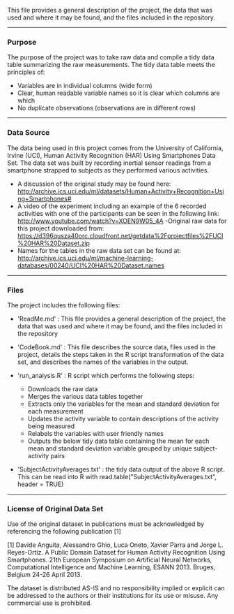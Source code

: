 This file provides a general description of the project, the data that was used and where it may be found, and the files included in the repository.

------------------------------------------------------------------------

### Purpose

The purpose of the project was to take raw data and compile a tidy data table summarizing the raw measurements. The tidy data table meets the principles of: 
- Variables are in individual columns (wide form) 
- Clear, human readable variable names so it is clear which columns are which 
- No duplicate observations (observations are in different rows)

------------------------------------------------------------------------

### Data Source

The data being used in this project comes from the University of California, Irvine (UCI), Human Activity Recognition (HAR) Using Smartphones Data Set. The data set was built by recording inertial sensor readings from a smartphone strapped to subjects as they performed various activities. 
- A discussion of the original study may be found here: <http://archive.ics.uci.edu/ml/datasets/Human+Activity+Recognition+Using+Smartphones#>
- A video of the experiment including an example of the 6 recorded activities with one of the participants can be seen in the following link: <http://www.youtube.com/watch?v=XOEN9W05_4A> 
-Original raw data for this project downloaded from: <https://d396qusza40orc.cloudfront.net/getdata%2Fprojectfiles%2FUCI%20HAR%20Dataset.zip>
- Names for the tables in the raw data set can be found at: <http://archive.ics.uci.edu/ml/machine-learning-databases/00240/UCI%20HAR%20Dataset.names>

------------------------------------------------------------------------

### Files

The project includes the following files:

-   'ReadMe.md' : This file provides a general description of the project, the data that was used and where it may be found, and the files included in the repository

-   'CodeBook.md' : This file describes the source data, files used in the project, details the steps taken in the R script transformation of the data set, and describes the names of the variables in the output.

-   'run\_analysis.R' : R script which performs the following steps: 
    - Downloads the raw data 
    - Merges the various data tables together 
    - Extracts only the variables for the mean and standard deviation for each measurement 
    - Updates the activity variable to contain descriptions of the activity being measured 
    - Relabels the variables with user friendly names 
    - Outputs the below tidy data table containing the mean for each mean and standard deviation variable grouped by unique subject-activity pairs

-   'SubjectActivityAverages.txt' : the tidy data output of the above R script. This can be read into R with read.table("SubjectActivityAverages.txt", header = TRUE)

------------------------------------------------------------------------

### License of Original Data Set

Use of the original dataset in publications must be acknowledged by referencing the following publication \[1\]

\[1\] Davide Anguita, Alessandro Ghio, Luca Oneto, Xavier Parra and Jorge L. Reyes-Ortiz. A Public Domain Dataset for Human Activity Recognition Using Smartphones. 21th European Symposium on Artificial Neural Networks, Computational Intelligence and Machine Learning, ESANN 2013. Bruges, Belgium 24-26 April 2013.

The dataset is distributed AS-IS and no responsibility implied or explicit can be addressed to the authors or their institutions for its use or misuse. Any commercial use is prohibited.
